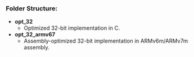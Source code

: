 ### Folder Structure:

* **opt_32**
  * Optimized 32-bit implementation in C.
* **opt_32_armv67**
  * Assembly-optimized 32-bit implementation in ARMv6m/ARMv7m assembly.

